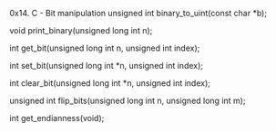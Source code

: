 0x14. C - Bit manipulation
unsigned int binary_to_uint(const char *b);


void print_binary(unsigned long int n);


int get_bit(unsigned long int n, unsigned int index);


int set_bit(unsigned long int *n, unsigned int index);


int clear_bit(unsigned long int *n, unsigned int index);


unsigned int flip_bits(unsigned long int n, unsigned long int m);


int get_endianness(void);
